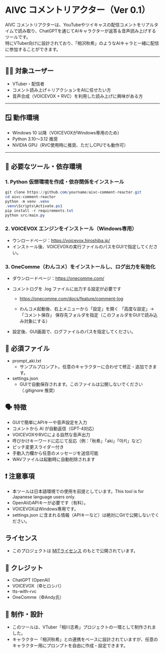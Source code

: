 # AIVC コメントリアクター（Ver 0.1）

AIVC コメントリアクターは、YouTubeやツイキャスの配信コメントをリアルタイムで読み取り、ChatGPTを通じてAIキャラクターが返答＆音声読み上げするツールです。  
特にVTuber向けに設計されており、「相沢秋希」のようなAIキャラと一緒に配信に参加することができます。

---

## 🧑‍💻 対象ユーザー

- VTuber・配信者
- コメント読み上げ＋リアクションをAIに任せたい方
- 音声合成（VOICEVOX + RVC）を利用した読み上げに興味がある方

---

## 🪟 動作環境

- Windows 10 以降（VOICEVOXがWindows専用のため）
- Python 3.10〜3.12 推奨
- NVIDIA GPU（RVC使用時に推奨、ただしCPUでも動作可）

---

## 🧱 必要なツール・依存環境

### 1. Python 仮想環境を作成・依存関係をインストール

```powershell
git clone https://github.com/yourname/aivc-comment-reactor.git
cd aivc-comment-reactor
python -m venv .venv
.venv\Scripts\Activate.ps1
pip install -r requirements.txt
python src/main.py
```

### 2. VOICEVOX エンジンをインストール（Windows専用）

- ウンロードページ：https://voicevox.hiroshiba.jp/
- インストール後、VOICEVOXの実行ファイルのパスをGUIで指定してください。

### 3. OneComme（わんコメ）をインストールし、ログ出力を有効化

- ダウンロードページ：https://onecomme.com/
- コメントログを .log ファイルに出力する設定が必要です

    - https://onecomme.com/docs/feature/comment-log

    - わんコメ起動後、右上メニューから「設定」を開く
「高度な設定」→「コメント保存」
保存先フォルダを指定（このフォルダをGUIで読み込み対象にする）
- 設定後、GUI画面で、ログファイルのパスを指定してください。

## 📁 必須ファイル

- prompt_aki.txt
    - サンプルプロンプト。任意のキャラクターに合わせて修正・追加できます。
- settings.json
    - GUIで自動保存されます。このファイルは公開しないでください（.gitignore 推奨）

## 🗣 特徴

- GUIで簡単にAPIキーや音声設定を入力
- コメントから AI が自動返信（GPT-4対応）
- VOICEVOXやRVCによる自然な音声出力
- 呼びかけキーワードに応じて反応（例：「秋希」「aki」「아키」など）
- ピッチ変更スライダー付き
- 手動入力欄から任意のメッセージを送信可能
- WAVファイルは起動時に自動削除されます

## ❗ 注意事項

- 本ツールは日本語環境での使用を前提としています。This tool is for Japanese language users only.
- OpenAIのAPIキーが必要です（有料）。
- VOICEVOXはWindows専用です。
- settings.json に含まれる情報（APIキーなど）は絶対にGitで公開しないでください。

## ライセンス
- このプロジェクトは [MITライセンス](https://opensource.org/licenses/MIT) のもとで公開されています。

## 📄 クレジット

- ChatGPT (OpenAI)
- VOICEVOX（©ヒロシバ）
- tts-with-rvc
- OneComme（©Andy氏）

## 🤖 制作・設計

- このツールは、VTuber「相川志希」プロジェクトの一環として制作されました。
- キャラクター「相沢秋希」との連携をベースに設計されていますが、任意のキャラクター用にプロンプトを自由に作成・設定できます。